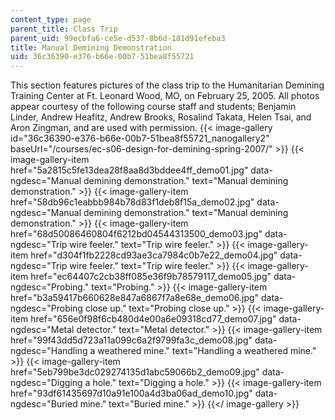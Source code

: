 ```yaml
---
content_type: page
parent_title: Class Trip
parent_uid: 99ecbfa6-ce5e-d537-8b6d-181d91efeba3
title: Manual Demining Demonstration
uid: 36c36390-e376-b66e-00b7-51bea8f55721
---
```


This section features pictures of the class trip to the Humanitarian Demining Training Center at Ft. Leonard Wood, MO, on February 25, 2005. All photos appear courtesy of the following course staff and students; Benjamin Linder, Andrew Heafitz, Andrew Brooks, Rosalind Takata, Helen Tsai, and Aron Zingman, and are used with permission.
{{< image-gallery id="36c36390-e376-b66e-00b7-51bea8f55721_nanogallery2" baseUrl="/courses/ec-s06-design-for-demining-spring-2007/" >}}
{{< image-gallery-item href="5a2815c5fe13dea28f8aa8d3bddee4ff_demo01.jpg" data-ngdesc="Manual demining demonstration." text="Manual demining demonstration." >}}
{{< image-gallery-item href="58db96c1eabbb984b78d83f1deb8f15a_demo02.jpg" data-ngdesc="Manual demining demonstration." text="Manual demining demonstration." >}}
{{< image-gallery-item href="68d50086460804f6212bd04544313500_demo03.jpg" data-ngdesc="Trip wire feeler." text="Trip wire feeler." >}}
{{< image-gallery-item href="d304f1fb2228cd93ae3ca7984c0b7e22_demo04.jpg" data-ngdesc="Trip wire feeler." text="Trip wire feeler." >}}
{{< image-gallery-item href="ec64407c2cb38ff085e36f9b78579117_demo05.jpg" data-ngdesc="Probing." text="Probing." >}}
{{< image-gallery-item href="b3a59417b660628e847a6867f7a8e68e_demo06.jpg" data-ngdesc="Probing close up." text="Probing close up." >}}
{{< image-gallery-item href="656e0f98f6cb480d4e00a6e09318cd77_demo07.jpg" data-ngdesc="Metal detector." text="Metal detector." >}}
{{< image-gallery-item href="99f43dd5d723a11a099c6a2f9799fa3c_demo08.jpg" data-ngdesc="Handling a weathered mine." text="Handling a weathered mine." >}}
{{< image-gallery-item href="5eb799be3dc029274135d1abc59066b2_demo09.jpg" data-ngdesc="Digging a hole." text="Digging a hole." >}}
{{< image-gallery-item href="93df61435697d10a91e100a4d3ba06ad_demo10.jpg" data-ngdesc="Buried mine." text="Buried mine." >}}
{{</ image-gallery >}}